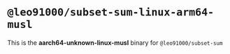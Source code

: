 # `@leo91000/subset-sum-linux-arm64-musl`

This is the **aarch64-unknown-linux-musl** binary for `@leo91000/subset-sum`
